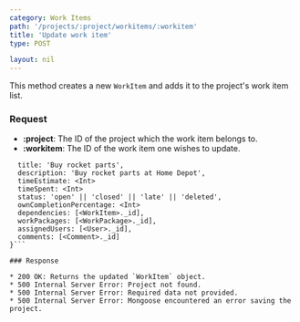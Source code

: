 ```yaml
---
category: Work Items
path: '/projects/:project/workitems/:workitem'
title: 'Update work item'
type: POST

layout: nil
---
```


This method creates a new `WorkItem` and adds it to the project's work item list.

### Request

* **:project**: The ID of the project which the work item belongs to.
* **:workitem**: The ID of the work item one wishes to update.

```{
  title: 'Buy rocket parts',
  description: 'Buy rocket parts at Home Depot',
  timeEstimate: <Int>
  timeSpent: <Int>
  status: 'open' || 'closed' || 'late' || 'deleted',
  ownCompletionPercentage: <Int>
  dependencies: [<WorkItem>._id],
  workPackages: [<WorkPackage>._id],
  assignedUsers: [<User>._id],
  comments: [<Comment>._id]
}```

### Response

* 200 OK: Returns the updated `WorkItem` object.
* 500 Internal Server Error: Project not found.
* 500 Internal Server Error: Required data not provided.
* 500 Internal Server Error: Mongoose encountered an error saving the project.
